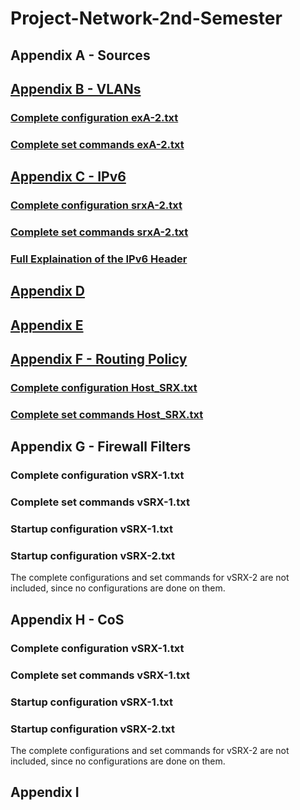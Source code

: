 # Project-Network-2nd-Semester
## Appendix A - Sources
## [Appendix B - VLANs](https://github.com/Helweg/Project-Network-2nd-Semester/blob/master/Appendix%20B/README.md)
### [Complete configuration exA-2.txt](https://github.com/Helweg/Project-Network-2nd-Semester/blob/master/Appendix%20B/Complete%20configurations%20exA-2.txt)
### [Complete set commands exA-2.txt](https://github.com/Helweg/Project-Network-2nd-Semester/blob/master/Appendix%20B/Complete%20set%20commands%20exA-2.txt)
## [Appendix C - IPv6](https://github.com/Helweg/Project-Network-2nd-Semester/blob/master/Appendix%20C/README.md)
### [Complete configuration srxA-2.txt](https://github.com/Helweg/Project-Network-2nd-Semester/blob/master/Appendix%20C/Complete%20configuration%20srxA-2.txt)
### [Complete set commands srxA-2.txt](https://github.com/Helweg/Project-Network-2nd-Semester/blob/master/Appendix%20C/Complete%20set%20commands%20srxA-2.txt)
### [Full Explaination of the IPv6 Header](https://github.com/Helweg/Project-Network-2nd-Semester/blob/master/Appendix%20C/Full%20Explaination%20of%20the%20IPv6%20Header.pdf)


## [Appendix D](https://github.com/Helweg/Project-Network-2nd-Semester/blob/master/APPENDIX%20D/README.md)


## [Appendix E](https://github.com/Helweg/Project-Network-2nd-Semester/blob/master/APPENDIX%20E/README.md)


## [Appendix F - Routing Policy](https://github.com/Helweg/Project-Network-2nd-Semester/blob/master/APPENDIX%20F/README.md)
### [Complete configuration Host_SRX.txt](https://github.com/Helweg/Project-Network-2nd-Semester/blob/master/Appendix%20F/Complete%20Configuration%20Host_SRX.txt)
### [Complete set commands Host_SRX.txt](https://github.com/Helweg/Project-Network-2nd-Semester/blob/master/Appendix%20F/Complete%20set%20commands%20Host_SRX.txt)
## Appendix G - Firewall Filters
### Complete configuration vSRX-1.txt
### Complete set commands vSRX-1.txt
### Startup configuration vSRX-1.txt
### Startup configuration vSRX-2.txt
The complete configurations and set commands for vSRX-2 are not included, since no configurations are done on them.
## Appendix H - CoS
### Complete configuration vSRX-1.txt
### Complete set commands vSRX-1.txt
### Startup configuration vSRX-1.txt
### Startup configuration vSRX-2.txt
The complete configurations and set commands for vSRX-2 are not included, since no configurations are done on them.
## Appendix I 
